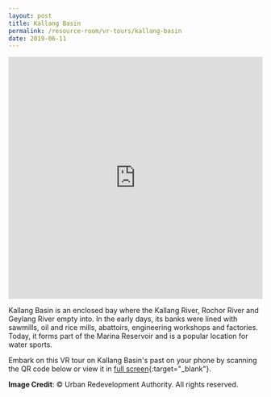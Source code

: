 ```yaml
---
layout: post
title: Kallang Basin
permalink: /resource-room/vr-tours/kallang-basin
date: 2019-06-11
---
```


<iframe width="100%" height="480px" src="https://poly.google.com/view/e1B6x8DtSt9/embed?chrome=min" frameborder="0" style="border:none;" allowvr="yes" allow="vr; xr; accelerometer; magnetometer; gyroscope; autoplay;" allowfullscreen mozallowfullscreen="true" webkitallowfullscreen="true" onmousewheel="" ></iframe>

Kallang Basin is an enclosed bay where the Kallang River, Rochor River and Geylang River empty into. In the early days, its banks were lined with sawmills, oil and rice mills, abattoirs, engineering workshops and factories. Today, it forms part of the Marina Reservoir and is a popular location for water sports.

Embark on this VR tour on Kallang Basin's past on your phone by scanning the QR code below or view it in [full screen](https://poly.google.com/u/2/view/e1B6x8DtSt9){:target="_blank"}.

**Image Credit**: © Urban Redevelopment Authority. All rights reserved.
